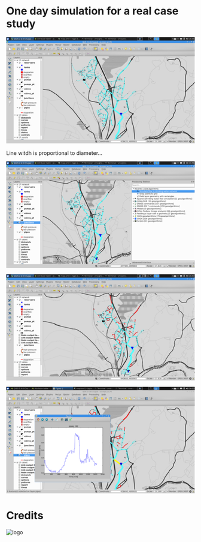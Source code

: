 One day simulation for a real case study
========================================

![Network](images/ac01.pk.png)

Line witdh is proportional to diameter...

![Network](images/ac02.pk.png)

![Network](images/ac04.pk.png)

![Network](images/ac05.pk.png)

Credits
=======

![logo](http://www.aguasdecoimbra.pt/templates/aguascoimbra/logo.png)


